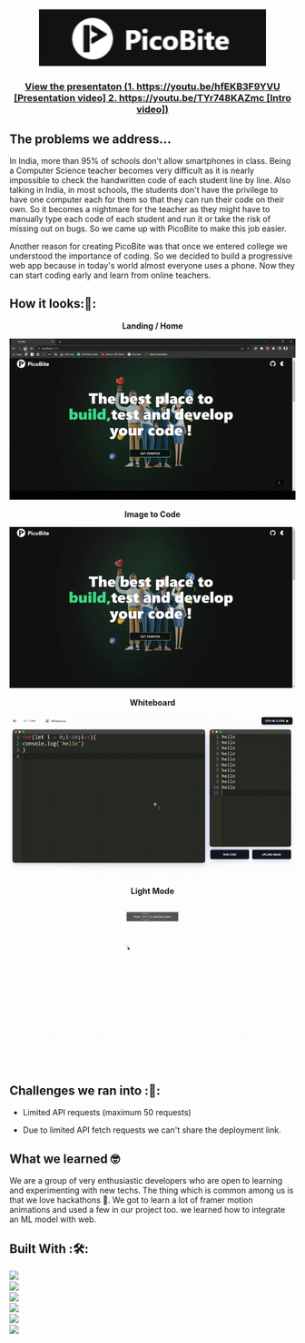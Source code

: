<p align='center'><img src='./showcase/logo.png' width="400px"alt="PicoBite Logo" ></p>

<h3 align="center"><a href="">View the presentaton (1. https://youtu.be/hfEKB3F9YVU [Presentation video] 
 2. https://youtu.be/TYr748KAZmc  [Intro video])</a></h3>

<h2>The problems we address...</h2>
<p align='justify'>

In India, more than 95% of schools don't allow smartphones in class. Being a Computer Science teacher becomes very difficult as it is nearly impossible to check the handwritten code of each student line by line. Also talking in India, in most schools, the students don't have the privilege to have one computer each for them so that they can run their code on their own. So it becomes a nightmare for the teacher as they might have to manually type each code of each student and run it or take the risk of missing out on bugs. So we came up with PicoBite to make this job easier.

Another reason for creating PicoBite was that once we entered college we understood the importance of coding.
So we decided to build a progressive web app because in today's world almost everyone uses a phone. Now they can start coding early and learn from online teachers.

</p>
<h2>How it looks:🤩: </h2>
<p align='center'><strong>Landing / Home</strong></p>
<p align='center'><img src='./showcase/sc1.gif' alt="Landing" ></p>
<p align='center'><strong>Image to Code</strong></p>
<p align='center'><img src='./showcase/sc2.gif' alt="Image to code" ></p>
<p align='center'><strong>Whiteboard</strong></p>
<p align='center' ><img src='./showcase/sc3.gif' alt="Whiteboard" ></p>

<p align='center'><strong>Light Mode</strong></p>
<p align='center'><img src='./showcase/sc4.gif' alt="Light mode" ></p>

## Challenges we ran into :🙁:

- Limited API requests (maximum 50 requests)

- Due to limited API fetch requests we can't share the deployment link.

## What we learned 🤓

We are a group of very enthusiastic developers who are open to learning and experimenting with new techs. The thing which is common among us is that we love hackathons 🤩. We got to learn a lot of framer motion animations and used a few in our project too. we learned how to integrate an ML model with web.

## Built With :🛠️:

<a href="https://nextjs.org/">
    <img height="35px" src="https://img.shields.io/badge/next.js-000000?style=for-the-badge&logo=nextdotjs&logoColor=white">
  </a><br/>
  <a href="https://reactjs.org/">
    <img height="35px" src="https://img.shields.io/badge/React.Js-20232A?style=for-the-badge&logo=react&logoColor=61DAFB">
  </a><br/>
  <a href="https://www.framer.com/motion/">
   <img height="35px" src="https://img.shields.io/badge/Framer%20motion-black?style=for-the-badge&logo=framer&logoColor=white"/>
  </a><br/>
  <a href="https://tailwindcss.com/">
    <img height="35px" src="https://img.shields.io/badge/Tailwind_CSS-38B2AC?style=for-the-badge&logo=tailwind-css&logoColor=white">
  </a>
  <br/>
  <a href="https://lottiefiles.com/">
    <img src="https://static.lottiefiles.com/images/v3/lottiefiles-logo.svg" height="25" >
  </a>
  <br/>
  <a  href="https://www.javascript.com/">
    <img height="35px" src="https://img.shields.io/badge/JavaScript-323330?style=for-the-badge&logo=javascript&logoColor=F7DF1E">
  </a><br/>
  <a aria-label="NPM version" href="https://www.npmjs.com/">
    <img alt="" src="https://img.shields.io/badge/npm-CB3837?style=for-the-badge&logo=npm&logoColor=white">
  </a><br/>
    <a aria-label="NPM version" href="https://code.visualstudio.com/">
    <img alt="" src="https://img.shields.io/badge/Visual_Studio_Code-0078D4?style=for-the-badge&logo=visual%20studio%20code&logoColor=white">
  </a><br/>
  <a aria-label="NPM version" href="https://github.com/">
    <img alt="" src="https://img.shields.io/badge/GitHub-323330?style=for-the-badge&logo=github&logoColor=black">
  </a><br/>
